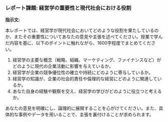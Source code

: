 ### レポート課題: 経営学の重要性と現代社会における役割

**指示文:**

本レポートでは、経営学が現代社会においてどのような役割を果たしているのか、またその重要性についてあなたの意見や主張を述べてください。授業で学んだ内容を基に、以下のポイントに触れながら、1600字程度でまとめてください。

1. 経営学の主要な概念（戦略、組織、マーケティング、ファイナンスなど）がどのように現代の企業活動に影響を与えているか。
2. 経営学が企業の競争優位性の確立や持続にどのように寄与しているか。
3. 経営学の知識が、企業の社会的責任や倫理的な経営にどのように関連しているか。
4. あなた自身の経験や観察を交え、経営学の学びがどのように役立つと考えるか。

あなたの意見を明確にし、論理的に展開することを心がけてください。また、具体的な事例やデータを用いることで、主張を裏付けることが求められます。